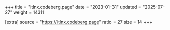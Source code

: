 +++
title = "ltlnx.codeberg.page"
date = "2023-01-31"
updated = "2025-07-27"
weight = 14311

[extra]
source = "https://ltlnx.codeberg.page"
ratio = 27
size = 14
+++
